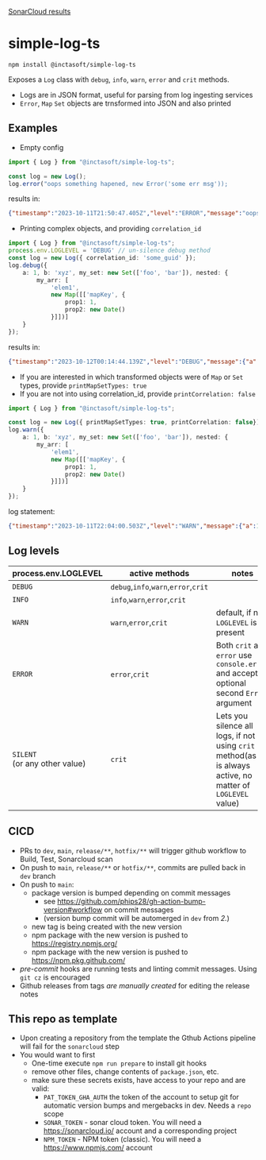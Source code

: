 [SonarCloud results](https://sonarcloud.io/summary/overall?id=inctasoft_simple-log-ts)
# simple-log-ts

```
npm install @inctasoft/simple-log-ts
```

Exposes a `Log` class with `debug`, `info`, `warn`, `error` and `crit` methods.
- Logs are in JSON format, useful for parsing from log ingesting services
- `Error`, `Map` `Set` objects are trnsformed into JSON and also printed

## Examples
- Empty config
```typescript
import { Log } from "@inctasoft/simple-log-ts";

const log = new Log();
log.error("oops something hapened, new Error('some err msg'));
```
results in:
```json
{"timestamp":"2023-10-11T21:50:47.405Z","level":"ERROR","message":"oops something hapened","correlation":"undefined","[Error]":{"stack":"Error: some err msg\n    at Object......","message":"some err msg"}}```
```
- Printing complex objects, and providing `correlation_id`
```typescript
import { Log } from "@inctasoft/simple-log-ts";
process.env.LOGLEVEL = 'DEBUG' // un-silence debug method
const log = new Log({ correlation_id: 'some_guid' });
log.debug({
    a: 1, b: 'xyz', my_set: new Set(['foo', 'bar']), nested: {
        my_arr: [
            'elem1',
            new Map([['mapKey', {
                prop1: 1,
                prop2: new Date()
            }]])]
    }
});
```
results in:
```json
{"timestamp":"2023-10-12T00:14:44.139Z","level":"DEBUG","message":{"a":1,"b":"xyz","my_set":["foo","bar"],"nested":{"my_arr":["elem1",{"mapKey":{"prop1":1,"prop2":"2023-10-12T00:14:44.139Z"}}]}},"correlation":"some_guid"}
```
- If you are interested in which transformed objects were of `Map` or `Set` types, provide `printMapSetTypes: true`
- If you are not into using correlation_id, provide `printCorrelation: false`
```typescript
import { Log } from "@inctasoft/simple-log-ts";

const log = new Log({ printMapSetTypes: true, printCorrelation: false});
log.warn({
    a: 1, b: 'xyz', my_set: new Set(['foo', 'bar']), nested: {
        my_arr: [
            'elem1',
            new Map([['mapKey', {
                prop1: 1,
                prop2: new Date()
            }]])]
    }
});
```
log statement:
```json
{"timestamp":"2023-10-11T22:04:00.503Z","level":"WARN","message":{"a":1,"b":"xyz","my_set":{"[Set]":["foo","bar"]},"nested":{"my_arr":["elem1",{"[Map]":{"mapKey":{"prop1":1,"prop2":"2023-10-11T22:04:00.503Z"}}}]}}}
```
## Log levels
| process.env.LOGLEVEL | active methods | notes |
|---|---|---|
| `DEBUG`| `debug`,`info`,`warn`,`error`,`crit`| | 
| `INFO` | `info`,`warn`,`error`,`crit`|| 
| `WARN` | `warn`,`error`,`crit`| default, if no `LOGLEVEL` is present |
| `ERROR`| `error`,`crit`| Both `crit` and `error` use `console.error` and accept optional second `Error` argument |
| `SILENT` <br/> (or any other value)| `crit` | Lets you silence all logs, if not using `crit` method(as it is always active, no matter of `LOGLEVEL` value) |

## CICD

* PRs to `dev`, `main`, `release/**`, `hotfix/**` will trigger github workflow to Build, Test, Sonarcloud scan
* On push to `main`, `release/**` or `hotfix/**`, commits are pulled back in `dev` branch 
* On push to  `main`:
  * package version is bumped depending on commit messages
    * see https://github.com/phips28/gh-action-bump-version#workflow on commit messages
    * (version bump commit will be automerged in `dev` from _2._)
  * new tag is being created with the new version
  * npm package with the new version is pushed to https://registry.npmjs.org/
  * npm package with the new version is pushed to https://npm.pkg.github.com/
* _pre-commit_ hooks are running tests and linting commit messages. Using `git cz` is encouraged
* Github releases from tags _are manually created_ for editing the release notes 

## This repo as template
- Upon creating a repository from the template the Gthub Actions pipeline will fail for the `sonarcloud` step
- You would want to first
  - One-time execute `npm run prepare` to install git hooks
  - remove other files, change contents of `package.json`, etc.
  - make sure these secrets exists, have access to your repo and are valid:
    - `PAT_TOKEN_GHA_AUTH` the token of the account to setup git for automatic version bumps and mergebacks in dev. Needs a `repo` scope
    - `SONAR_TOKEN` - sonar cloud token. You will need a https://sonarcloud.io/ account and a corresponding project
    - `NPM_TOKEN` - NPM token (classic). You will need a https://www.npmjs.com/ account
  